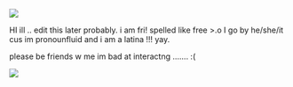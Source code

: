![](https://files.catbox.moe/2fm5io.png)

HI ill .. edit this later probably. i am fri! spelled like free >.o I go by he/she/it cus im pronounfluid and i am a latina !!! yay.

please be friends w me im bad at interactng ....... :(

![](https://files.catbox.moe/1a811a.png) 
